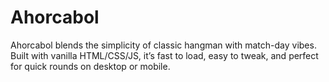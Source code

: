 # Ahorcabol
Ahorcabol blends the simplicity of classic hangman with match-day vibes. Built with vanilla HTML/CSS/JS, it’s fast to load, easy to tweak, and perfect for quick rounds on desktop or mobile.
